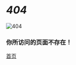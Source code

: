 # *404* 

![404](https://gitee.com/szimo/picture_repository/raw/master/images/20200824160715.png)

<h3 >你所访问的页面不存在！</h3>

[首页](/)